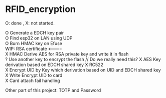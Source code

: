 ﻿# RFID_encryption
O: done , X: not started.

O Generate a EDCH key pair   
O Find esp32 on LAN using UDP   
O Burn HMAC key on Efuse    
WIP: RSA certificate <----   
X HMAC Derive AES for RSA private key and write it in flash   
? Use another key to encrypt the flash // Do we really need this?
X AES Key derivation based on EDCH shared key
X RC522  
X Encrypt UID by Key which derivation based on UID and EDCH shared key  
X Write Encrypt UID to card  
X Card attach fail handling  

Other part of this project: TOTP and Password  
 
